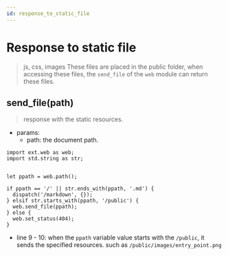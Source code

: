 ```yaml
---
id: response_to_static_file
---
```

# Response to static file
> js, css, images These files are placed in the public folder, when accessing these files, the `send_file` of the `web` module can return these files.


## send_file(path)
> response with the static resources.

- params:
  - path: the document path.
```
import ext.web as web;
import std.string as str;


let ppath = web.path();

if ppath == '/' || str.ends_with(ppath, '.md') {
  dispatch('/markdown', {});
} elsif str.starts_with(ppath, '/public') {
  web.send_file(ppath);
} else {
  web.set_status(404);
}
```

- line 9 - 10: when the `ppath` variable value starts with the `/public`, it sends the specified resources. such as `/public/images/entry_point.png`
